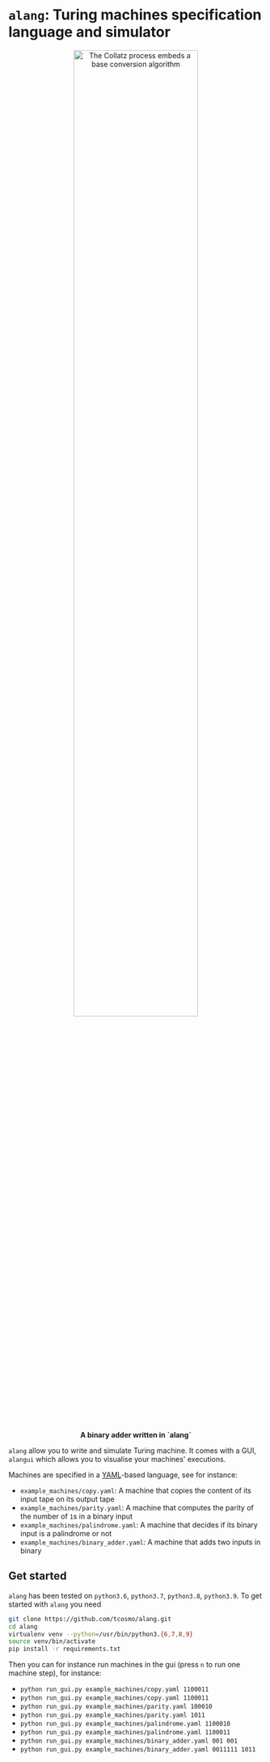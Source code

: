 # `alang`: Turing machines specification language and simulator

<p align="center">
<img src="https://github.com/tcosmo/alang/blob/master/alang_add.png.png?raw=true" align="center" width="70%" style="text-align:center" alt="The Collatz process embeds a base conversion algorithm"></img>
<br/>
<strong>A binary adder written in `alang`</strong>
</p>

`alang` allow you to write and simulate Turing machine. It comes with a GUI, `alangui` which allows you to visualise
your machines' executions.

Machines are specified in a [YAML](https://en.wikipedia.org/wiki/YAML)-based language, see for instance:

- `example_machines/copy.yaml`: A machine that copies the content of its input tape on its output tape
- `example_machines/parity.yaml`: A machine that computes the parity of the number of `1`s in a binary input
- `example_machines/palindrome.yaml`: A machine that decides if its binary input is a palindrome or not
- `example_machines/binary_adder.yaml`: A machine that adds two inputs in binary

## Get started

`alang` has been tested on `python3.6`, `python3.7`, `python3.8`, `python3.9`.
To get started with `alang` you need

```bash
git clone https://github.com/tcosmo/alang.git
cd alang
virtualenv venv --python=/usr/bin/python3.{6,7,8,9}
source venv/bin/activate
pip install -r requirements.txt
```

Then you can for instance run machines in the gui (press `n` to run one machine step), for instance:

- `python run_gui.py example_machines/copy.yaml 1100011`
- `python run_gui.py example_machines/copy.yaml 1100011`
- `python run_gui.py example_machines/parity.yaml 100010`
- `python run_gui.py example_machines/parity.yaml 1011`
- `python run_gui.py example_machines/palindrome.yaml 1100010`
- `python run_gui.py example_machines/palindrome.yaml 1100011`
- `python run_gui.py example_machines/binary_adder.yaml 001 001`
- `python run_gui.py example_machines/binary_adder.yaml 0011111 1011`
